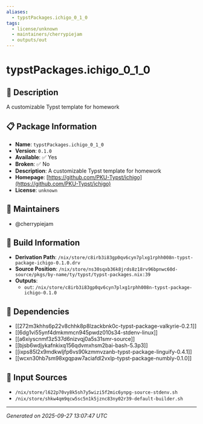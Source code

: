 ```yaml
---
aliases:
  - typstPackages.ichigo_0_1_0
tags:
  - license/unknown
  - maintainers/cherrypiejam
  - outputs/out
---
```


# typstPackages.ichigo_0_1_0

## 📝 Description

A customizable Typst template for homework

## 📋 Package Information

- **Name**: `typstPackages.ichigo_0_1_0`
- **Version**: `0.1.0`
- **Available**: ✅ Yes
- **Broken**: ✅ No
- **Description**: A customizable Typst template for homework
- **Homepage**: [https://github.com/PKU-Typst/ichigo](https://github.com/PKU-Typst/ichigo)
- **License**: `unknown`
## 👥 Maintainers

- @cherrypiejam


## 🔧 Build Information

- **Derivation Path**: `/nix/store/c8irb3i83gp0qv6cyn7plxg1rphh008n-typst-package-ichigo-0.1.0.drv`
- **Source Position**: `/nix/store/ns30sqxb36k8jrds8z18rv96bpnwc60d-source/pkgs/by-name/ty/typst/typst-packages.nix:39`
- **Outputs**:
  - `out`:  `/nix/store/c8irb3i83gp0qv6cyn7plxg1rphh008n-typst-package-ichigo-0.1.0`

## 🔗 Dependencies

- [[272m3khhs6p22v8chhk8p8lzackbnk0c-typst-package-valkyrie-0.2.1]]
- [[6dg1vi55ynf4dmkmmcn945pwdz010s34-stdenv-linux]]
- [[a6xiyscnmf3z537d6nizvqj0a5s31smr-source]]
- [[bjsb6wdjykafnkixq156qdvmxhsm2bai-bash-5.3p3]]
- [[ixps85l2x9mdkwljfp6vs90kzmmvzanb-typst-package-linguify-0.4.1]]
- [[wcxn30hb7sm98xgqpaw7aciafdl2vxlp-typst-package-numbly-0.1.0]]

## 📁 Input Sources

- `/nix/store/l622p70vy8k5sh7y5wizi5f2mic6ynpg-source-stdenv.sh`
- `/nix/store/shkw4qm9qcw5sc5n1k5jznc83ny02r39-default-builder.sh`

---
*Generated on 2025-09-27 13:07:47 UTC*
